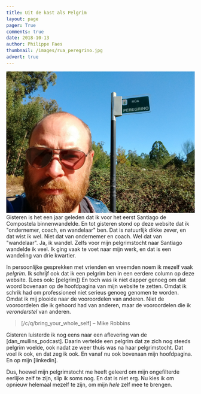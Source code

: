 ```yaml
---
title: Uit de kast als Pelgrim
layout: page
pager: True
comments: true
date: 2018-10-13
author: Philippe Faes
thumbnail: /images/rua_peregrino.jpg
advert: true
---
```


![Rúa Peregrino](/images/rua_peregrino.jpg "Philippe staat in de Rúa Peregrina, de dag voor hij in Santiago aankomt.")
Gisteren is het een jaar geleden dat ik voor het eerst Santiago de Compostela binnenwandelde. En tot gisteren stond op deze website dat ik "ondernemer, coach, en wandelaar" ben. Dat is natuurlijk dikke zever, en dat wist ik wel. Niet dat van ondernemer en coach. Wel dat van "wandelaar". Ja, ik wandel. Zelfs voor mijn pelgrimstocht naar Santiago wandelde ik veel. Ik ging vaak te voet naar mijn werk, en dat is een wandeling van drie kwartier.  

In persoonlijke gesprekken met vrienden en vreemden noem ik mezelf vaak *pelgrim*. Ik schrijf ook dat ik een pelgrim ben in een eerdere column op deze website. (Lees ook: [pelgrim]) En toch was ik niet dapper genoeg om dat woord bovenaan op de hoofdpagina van mijn website te zetten. Omdat ik schrik had om professioneel niet serieus genoeg genomen te worden. Omdat ik mij plooide naar de vooroordelen van anderen. Niet de vooroordelen die ik gehoord had van anderen, maar de vooroordelen die ik *veronderstel* van anderen. 
 
> [/c/q/bring_your_whole_self] – Mike Robbins

Gisteren luisterde ik nog eens naar een aflevering van de [dan_mullins_podcast]. Daarin vertelde een pelgrim dat ze zich nog steeds pelgrim voelde, ook nadat ze weer thuis was na haar pelgrimstocht. Dat voel ik ook, en dat zeg ik ook. En vanaf nu ook bovenaan mijn hoofdpagina. En op mijn [linkedin].  

Dus, hoewel mijn pelgrimstocht me heeft geleerd om mijn ongefilterde eerlijke zelf te zijn, slip ik soms nog. En dat is niet erg. Nu kies ik om opnieuw helemaal mezelf te zijn, om mijn *hele* zelf mee te brengen.

